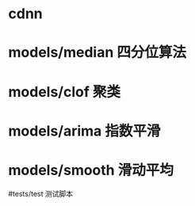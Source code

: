 # cdnn
# models/median 四分位算法
  
# models/clof 聚类

# models/arima 指数平滑

# models/smooth 滑动平均



#tests/test 测试脚本